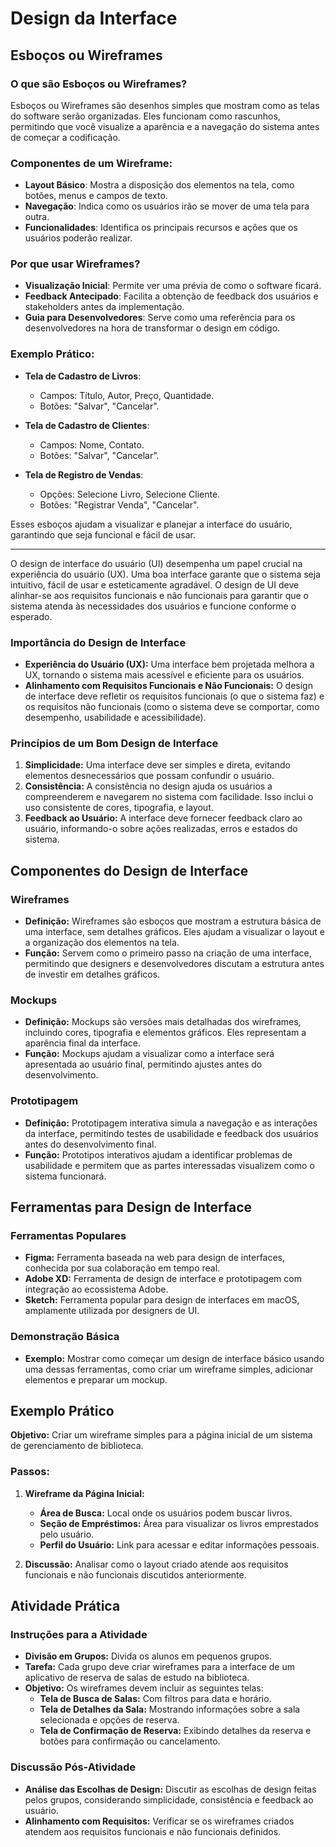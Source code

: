 # Design da Interface

## Esboços ou Wireframes

### O que são Esboços ou Wireframes?

Esboços ou Wireframes são desenhos simples que mostram como as telas do software serão organizadas. Eles funcionam como rascunhos, permitindo que você visualize a aparência e a navegação do sistema antes de começar a codificação.

### Componentes de um Wireframe:

- **Layout Básico**: Mostra a disposição dos elementos na tela, como botões, menus e campos de texto.
- **Navegação**: Indica como os usuários irão se mover de uma tela para outra.
- **Funcionalidades**: Identifica os principais recursos e ações que os usuários poderão realizar.

### Por que usar Wireframes?

- **Visualização Inicial**: Permite ver uma prévia de como o software ficará.
- **Feedback Antecipado**: Facilita a obtenção de feedback dos usuários e stakeholders antes da implementação.
- **Guia para Desenvolvedores**: Serve como uma referência para os desenvolvedores na hora de transformar o design em código.

### Exemplo Prático:

- **Tela de Cadastro de Livros**:
  - Campos: Título, Autor, Preço, Quantidade.
  - Botões: "Salvar", "Cancelar".

- **Tela de Cadastro de Clientes**:
  - Campos: Nome, Contato.
  - Botões: "Salvar", "Cancelar".

- **Tela de Registro de Vendas**:
  - Opções: Selecione Livro, Selecione Cliente.
  - Botões: "Registrar Venda", "Cancelar".

Esses esboços ajudam a visualizar e planejar a interface do usuário, garantindo que seja funcional e fácil de usar.

---

O design de interface do usuário (UI) desempenha um papel crucial na experiência do usuário (UX). Uma boa interface garante que o sistema seja intuitivo, fácil de usar e esteticamente agradável. O design de UI deve alinhar-se aos requisitos funcionais e não funcionais para garantir que o sistema atenda às necessidades dos usuários e funcione conforme o esperado.

### Importância do Design de Interface
- **Experiência do Usuário (UX):** Uma interface bem projetada melhora a UX, tornando o sistema mais acessível e eficiente para os usuários.
- **Alinhamento com Requisitos Funcionais e Não Funcionais:** O design de interface deve refletir os requisitos funcionais (o que o sistema faz) e os requisitos não funcionais (como o sistema deve se comportar, como desempenho, usabilidade e acessibilidade).

### Princípios de um Bom Design de Interface
1. **Simplicidade:** Uma interface deve ser simples e direta, evitando elementos desnecessários que possam confundir o usuário.
2. **Consistência:** A consistência no design ajuda os usuários a compreenderem e navegarem no sistema com facilidade. Isso inclui o uso consistente de cores, tipografia, e layout.
3. **Feedback ao Usuário:** A interface deve fornecer feedback claro ao usuário, informando-o sobre ações realizadas, erros e estados do sistema.

## Componentes do Design de Interface

### Wireframes
- **Definição:** Wireframes são esboços que mostram a estrutura básica de uma interface, sem detalhes gráficos. Eles ajudam a visualizar o layout e a organização dos elementos na tela.
- **Função:** Servem como o primeiro passo na criação de uma interface, permitindo que designers e desenvolvedores discutam a estrutura antes de investir em detalhes gráficos.

### Mockups
- **Definição:** Mockups são versões mais detalhadas dos wireframes, incluindo cores, tipografia e elementos gráficos. Eles representam a aparência final da interface.
- **Função:** Mockups ajudam a visualizar como a interface será apresentada ao usuário final, permitindo ajustes antes do desenvolvimento.

### Prototipagem
- **Definição:** Prototipagem interativa simula a navegação e as interações da interface, permitindo testes de usabilidade e feedback dos usuários antes do desenvolvimento final.
- **Função:** Prototipos interativos ajudam a identificar problemas de usabilidade e permitem que as partes interessadas visualizem como o sistema funcionará.

## Ferramentas para Design de Interface

### Ferramentas Populares
- **Figma:** Ferramenta baseada na web para design de interfaces, conhecida por sua colaboração em tempo real.
- **Adobe XD:** Ferramenta de design de interface e prototipagem com integração ao ecossistema Adobe.
- **Sketch:** Ferramenta popular para design de interfaces em macOS, amplamente utilizada por designers de UI.

### Demonstração Básica
- **Exemplo:** Mostrar como começar um design de interface básico usando uma dessas ferramentas, como criar um wireframe simples, adicionar elementos e preparar um mockup.

## Exemplo Prático

**Objetivo:** Criar um wireframe simples para a página inicial de um sistema de gerenciamento de biblioteca.

### Passos:
1. **Wireframe da Página Inicial:**
   - **Área de Busca:** Local onde os usuários podem buscar livros.
   - **Seção de Empréstimos:** Área para visualizar os livros emprestados pelo usuário.
   - **Perfil do Usuário:** Link para acessar e editar informações pessoais.

2. **Discussão:** Analisar como o layout criado atende aos requisitos funcionais e não funcionais discutidos anteriormente.

## Atividade Prática

### Instruções para a Atividade
- **Divisão em Grupos:** Divida os alunos em pequenos grupos.
- **Tarefa:** Cada grupo deve criar wireframes para a interface de um aplicativo de reserva de salas de estudo na biblioteca.
- **Objetivo:** Os wireframes devem incluir as seguintes telas:
  - **Tela de Busca de Salas:** Com filtros para data e horário.
  - **Tela de Detalhes da Sala:** Mostrando informações sobre a sala selecionada e opções de reserva.
  - **Tela de Confirmação de Reserva:** Exibindo detalhes da reserva e botões para confirmação ou cancelamento.

### Discussão Pós-Atividade
- **Análise das Escolhas de Design:** Discutir as escolhas de design feitas pelos grupos, considerando simplicidade, consistência e feedback ao usuário.
- **Alinhamento com Requisitos:** Verificar se os wireframes criados atendem aos requisitos funcionais e não funcionais definidos.


